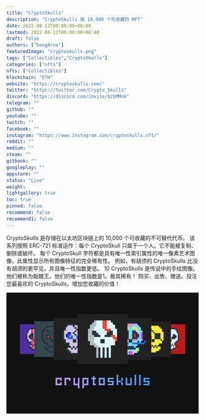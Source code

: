 ```yaml
---
title: "CryptoSkulls"
description: "CryptoSkulls 是 10,000 个可收藏的 NFT"
date: 2022-08-12T00:00:00+08:00
lastmod: 2022-08-12T00:00:00+08:00
draft: false
authors: ["boogArno"]
featuredImage: "cryptoskulls.png"
tags: ["Collectibles","CryptoSkulls"]
categories: ["nfts"]
nfts: ["Collectibles"]
blockchain: "ETH"
website: "https://cryptoskulls.com/"
twitter: "https://twitter.com/Crypto_Skulls"
discord: "https://discord.com/invite/bzbMMnk"
telegram: ""
github: ""
youtube: ""
twitch: ""
facebook: ""
instagram: "https://www.instagram.com/cryptoskulls.nft/"
reddit: ""
medium: ""
steam: ""
gitbook: ""
googleplay: ""
appstore: ""
status: "Live"
weight: 
lightgallery: true
toc: true
pinned: false
recommend: false
recommend1: false
---
```

CryptoSkulls 是存储在以太坊区块链上的 10,000 个可收藏的不可替代代币。
该系列按照 ERC-721 标准运作：每个 CryptoSkull 只属于一个人。它不能被复制、删除或破坏。
每个 CryptoSkull 字符都是具有唯一性索引属性的唯一像素艺术图像。此属性显示所有图像特征的完全稀有性。
例如，有胡须的 CryptoSkulls 比没有胡须的更罕见，并且唯一性指数更低。
10 CryptoSkulls 是传说中的手绘图像。他们被称为骷髅王。他们的唯一性指数是1。极其稀有！
购买、出售、赠送、投注您最喜欢的 CryptoSkulls，增加您收藏的价值！

![cryptoskulls-dapp-collectibles-eth-image1_5549c6690469c265c277213fe6195a50](cryptoskulls-dapp-collectibles-eth-image1_5549c6690469c265c277213fe6195a50.png)
